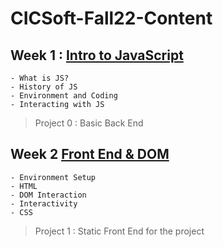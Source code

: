 # CICSoft-Fall22-Content

## Week 1 : [Intro to JavaScript](/Syllabus/IntroToJS.md)
    - What is JS?
    - History of JS
    - Environment and Coding
    - Interacting with JS

> Project 0 : Basic Back End

## Week 2 [Front End & DOM](/Syllabus/IntroToFrontEnd.md)
    - Environment Setup
    - HTML
    - DOM Interaction
    - Interactivity 
    - CSS

> Project 1 : Static Front End for the project
    
